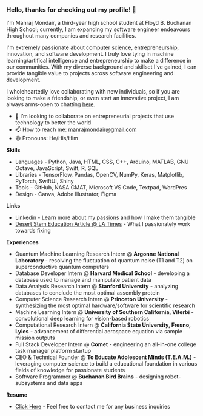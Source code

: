 ### Hello, thanks for checking out my profile! 👋

I'm Manraj Mondair, a third-year high school student at Floyd B. Buchanan High School; currently, I am expanding my software engineer endeavours throughout many companies and research facilities.

I'm extremely passionate about computer science, entrepreneurship, innovation, and software development. I truly love tying in machine learning/artifical intelligence and entrepreneurship to make a difference in our communities. With my diverse background and skillset I've gained, I can provide tangible value to projects across software engineering and development.

I wholeheartedly love collaborating with new individuals, so if you are looking to make a friendship, or even start an innovative project, I am always arms-open to chatting [here](https://calendly.com/manraj-mondair/30min).

- 🤝 I’m looking to collaborate on entrepreneurial projects that use technology to better the world
- 📫 How to reach me: manrajmondair@gmail.com
- 😄 Pronouns: He/His/Him

**Skills**
- Languages - Python, Java, HTML, CSS, C++, Arduino, MATLAB, GNU Octave, JavaScript, Swift, R, SQL
- Libraries - TensorFlow, Pandas, OpenCV, NumPy, Keras, Matplotlib, PyTorch, SwiftUI, Shiny
- Tools - GitHub, NASA GMAT, Microsoft VS Code, Textpad, WordPres
- Design - Canva, Adobe Illustrator, Figma

**Links**
- [Linkedin](https://www.linkedin.com/in/manrajmondair/) - Learn more about my passions and how I make them tangible
- [Desert Stem Education Article @ LA Times](https://highschool.latimes.com/buchanan-high-school/halted-stem-growth-desert-education/) - What I passionately work towards fixing

**Experiences**
- Quantum Machine Learning Research Intern @ **Argonne National Laboratory** - resolving the fluctuation of quantum noise (T1 and T2) on superconductive quantum computers
- Database Developer Intern @ **Harvard Medical School** - developing a database used to manage and manipulate patient data
- Data Analysis Research Intern @ **Stanford University** - analyzing databases to conclude the most optimal assembly protein
- Computer Science Research Intern @ **Princeton University** - synthesizing the most optimal hardware/software for scientific research
- Machine Learning Intern @ **University of Southern California, Viterbi** - convolutional deep learning for vision-based robotics
- Computational Research Intern @ **California State University, Fresno, Lyles** - advancement of differential aerospace equation via sample mission outputs 
- Full Stack Developer Intern @ **Comet** - engineering an all-in-one college task manager platform startup 
- CEO & Technical Founder @ **To Educate Adolescent Minds (T.E.A.M.)** - leveraging computer science to build a educational foundation in various fields of knowledge for passionate students
- Software Programmer @ **Buchanan Bird Brains** - designing robot-subsystems and data apps

**Resume**
- [Click Here](https://drive.google.com/file/d/1P9vrlrZVKujX1O8F9reCnzw5BH2M4AtY/view?usp=sharing) - Feel free to contact me for any business inquiries
